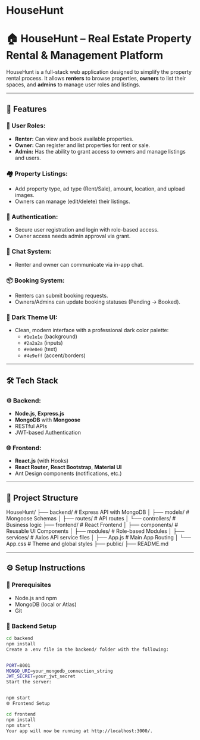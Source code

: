 # HouseHunt
# 🏠 HouseHunt – Real Estate Property Rental & Management Platform

HouseHunt is a full-stack web application designed to simplify the property rental process. It allows **renters** to browse properties, **owners** to list their spaces, and **admins** to manage user roles and listings.

---

## 🚀 Features

### 👤 User Roles:
- **Renter:** Can view and book available properties.
- **Owner:** Can register and list properties for rent or sale.
- **Admin:** Has the ability to grant access to owners and manage listings and users.

### 🏘️ Property Listings:
- Add property type, ad type (Rent/Sale), amount, location, and upload images.
- Owners can manage (edit/delete) their listings.

### 🔐 Authentication:
- Secure user registration and login with role-based access.
- Owner access needs admin approval via grant.

### 💬 Chat System:
- Renter and owner can communicate via in-app chat.

### 📦 Booking System:
- Renters can submit booking requests.
- Owners/Admins can update booking statuses (Pending → Booked).

### 🎨 Dark Theme UI:
- Clean, modern interface with a professional dark color palette:
  - `#1e1e1e` (background)
  - `#2a2a2a` (inputs)
  - `#e0e0e0` (text)
  - `#4e9eff` (accent/borders)

---

## 🛠️ Tech Stack

### ⚙️ Backend:
- **Node.js**, **Express.js**
- **MongoDB** with **Mongoose**
- RESTful APIs
- JWT-based Authentication

### 🌐 Frontend:
- **React.js** (with Hooks)
- **React Router**, **React Bootstrap**, **Material UI**
- Ant Design components (notifications, etc.)

---

## 📁 Project Structure

  HouseHunt/
  ├── backend/ # Express API with MongoDB
  │ ├── models/ # Mongoose Schemas
  │ ├── routes/ # API routes
  │ └── controllers/ # Business logic
  ├── frontend/ # React Frontend
  │ ├── components/ # Reusable UI Components
  │ ├── modules/ # Role-based Modules
  │ ├── services/ # Axios API service files
  │ ├── App.js # Main App Routing
  │ └── App.css # Theme and global styles
  ├── public/
  ├── README.md

---

## ⚙️ Setup Instructions

### 🧩 Prerequisites
- Node.js and npm
- MongoDB (local or Atlas)
- Git

### 🔧 Backend Setup
```bash
cd backend
npm install
Create a .env file in the backend/ folder with the following:


PORT=8001
MONGO_URI=your_mongodb_connection_string
JWT_SECRET=your_jwt_secret
Start the server:


npm start
🌐 Frontend Setup

cd frontend
npm install
npm start
Your app will now be running at http://localhost:3000/.





